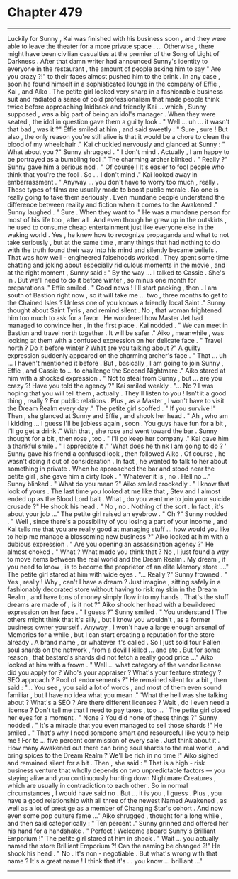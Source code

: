 
# Chapter 479


---

Luckily for Sunny , Kai was finished with his business soon , and they were able to leave the theater for a more private space .
… Otherwise , there might have been civilian casualties at the premier of the Song of Light of Darkness . After that damn writer had announced Sunny's identity to everyone in the restaurant , the amount of people asking him to say " Are you crazy ?!" to their faces almost pushed him to the brink .
In any case , soon he found himself in a sophisticated lounge in the company of Effie , Kai , and Aiko . The petite girl looked very sharp in a fashionable business suit and radiated a sense of cold professionalism that made people think twice before approaching laidback and friendly Kai … which , Sunny supposed , was a big part of being an idol's manager .
When they were seated , the idol in question gave them a guilty look .
" Well … uh … it wasn't that bad , was it ?"
Effie smiled at him , and said sweetly :
" Sure , sure ! But also , the only reason you're still alive is that it would be a chore to clean the blood of my wheelchair ."
Kai chuckled nervously and glanced at Sunny :
" What about you ?"
Sunny shrugged .
" I don't mind . Actually , I am happy to be portrayed as a bumbling fool ."
The charming archer blinked .
" Really ?"
Sunny gave him a serious nod .
" Of course ! It's easier to fool people who think that you're the fool . So … I don't mind ."
Kai looked away in embarrassment .
" Anyway … you don't have to worry too much , really . These types of films are usually made to boost public morale . No one is really going to take them seriously . Even mundane people understand the difference between reality and fiction when it comes to the Awakened ."
Sunny laughed .
" Sure . When they want to ."
He was a mundane person for most of his life too , after all . And even though he grew up in the outskirts , he used to consume cheap entertainment just like everyone else in the waking world . Yes , he knew how to recognize propaganda and what to not take seriously , but at the same time , many things that had nothing to do with the truth found their way into his mind and silently became beliefs .
That was how well - engineered falsehoods worked .
They spent some time chatting and joking about especially ridiculous moments in the movie , and at the right moment , Sunny said :
" By the way … I talked to Cassie . She's in . But we'll need to do it before winter , so minus one month for preparations ."
Effie smiled .
" Good news ! I'll start packing , then . I am south of Bastion right now , so it will take me … two , three months to get to the Chained Isles ? Unless one of you knows a friendly local Saint ."
Sunny thought about Saint Tyris , and remind silent .
No , that woman frightened him too much to ask for a favor . He wondered how Master Jet had managed to convince her , in the first place .
Kai nodded .
" We can meet in Bastion and travel north together . It will be safer ."
Aiko , meanwhile , was looking at them with a confused expression on her delicate face .
" Travel north ? Do it before winter ? What are you talking about ?"
A guilty expression suddenly appeared on the charming archer's face .
" That … uh … I haven't mentioned it before . But , basically , I am going to join Sunny , Effie , and Cassie to … to challenge the Second Nightmare ."
Aiko stared at him with a shocked expression .
" Not to steal from Sunny , but … are you crazy ?! Have you told the agency ?"
Kai smiled weakly .
"... No ? I was hoping that you will tell them , actually . They'll listen to you ! Isn't it a good thing , really ? For public relations . Plus , as a Master , I won't have to visit the Dream Realm every day ."
The petite girl scoffed .
" If you survive !"
Then , she glanced at Sunny and Effie , and shook her head .
" Ah , who am I kidding … I guess I'll be jobless again , soon . You guys have fun for a bit , I'll go get a drink ."
With that , she rose and went toward the bar .
Sunny thought for a bit , then rose , too .
" I'll go keep her company ."
Kai gave him a thankful smile .
" I appreciate it ."
'What does he think I am going to do ? '
Sunny gave his friend a confused look , then followed Aiko .
Of course , he wasn't doing it out of consideration . In fact , he wanted to talk to her about something in private .
When he approached the bar and stood near the petite girl , she gave him a dirty look .
" Whatever it is , no . Hell no ..."
Sunny blinked .
" What do you mean ?"
Aiko smiled crookedly .
" I know that look of yours . The last time you looked at me like that , Stev and I almost ended up as the Blood Lord bait . What , do you want me to join your suicide crusade ?"
He shook his head .
" No , no . Nothing of the sort . In fact , it's about your job …"
The petite girl raised an eyebrow .
" Oh ?"
Sunny nodded .
" Well , since there's a possibility of you losing a part of your income , and Kai tells me that you are really good at managing stuff ... how would you like to help me manage a blossoming new business ?"
Aiko looked at him with a dubious expression .
" Are you opening an assassination agency ?"
He almost choked .
" What ? What made you think that ? No , I just found a way to move items between the real world and the Dream Realm . My dream , if you need to know , is to become the proprietor of an elite Memory store …."
The petite girl stared at him with wide eyes .
"... Really ?"
Sunny frowned .
" Yes , really ! Why , can't I have a dream ? Just imagine , sitting safely in a fashionably decorated store without having to risk my skin in the Dream Realm , and have tons of money simply flow into my hands . That's the stuff dreams are made of , is it not ?"
Aiko shook her head with a bewildered expression on her face .
" I guess ?"
Sunny smiled .
" You understand ! The others might think that it's silly , but I know you wouldn't , as a former business owner yourself . Anyway , I won't have a large enough arsenal of Memories for a while , but I can start creating a reputation for the store already . A brand name , or whatever it's called . So I just sold four Fallen soul shards on the network , from a devil I killed … and ate . But for some reason , that bastard's shards did not fetch a really good price …"
Aiko looked at him with a frown .
" Well … what category of the vendor license did you apply for ? Who's your appraiser ? What's your feature strategy ? SEO approach ? Pool of endorsements ?"
He remained silent for a bit , then said :
"... You see , you said a lot of words , and most of them even sound familiar , but I have no idea what you mean ."
'What the hell was she talking about ? What's a SEO ? Are there different licenses ? Wait , do I even need a license ? Don't tell me that I need to pay taxes , too ... '
The petite girl closed her eyes for a moment .
" None ? You did none of these things ?"
Sunny nodded .
" It's a miracle that you even managed to sell those shards !"
He smiled .
" That's why I need someone smart and resourceful like you to help me ! For te … five percent commission of every sale . Just think about it . How many Awakened out there can bring soul shards to the real world , and bring spices to the Dream Realm ? We'll be rich in no time !"
Aiko sighed and remained silent for a bit .
Then , she said :
" That is a high - risk business venture that wholly depends on two unpredictable factors — you staying alive and you continuously hunting down Nightmare Creatures , which are usually in contradiction to each other . So in normal circumstances , I would have said no . But … it is you , I guess . Plus , you have a good relationship with all three of the newest Named Awakened , as well as a lot of prestige as a member of Changing Star's cohort . And now even some pop culture fame …"
Aiko shrugged , thought for a long while , and then said categorically :
" Ten percent ."
Sunny grinned and offered her his hand for a handshake .
" Perfect ! Welcome aboard Sunny's Brilliant Emporium !"
The petite girl stared at him in shock .
" Wait … you actually named the store Brilliant Emporium ?! Can the naming be changed ?!"
He shook his head .
" No . It's non - negotiable . But what's wrong with that name ? It's a great name ! I think that it's … you know ... brilliant …"

---

